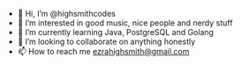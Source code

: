 - 👋 Hi, I’m @highsmithcodes
- 👀 I’m interested in good music, nice people and nerdy stuff
- 🌱 I’m currently learning Java, PostgreSQL and Golang 
- 💞️ I’m looking to collaborate on anything honestly
- 📫 How to reach me ezrahighsmith@gmail.com

<!---
highsmithcodes/highsmithcodes is a ✨ special ✨ repository because its `README.md` (this file) appears on your GitHub profile.
You can click the Preview link to take a look at your changes.
--->
